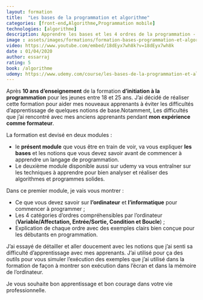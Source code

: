 ```yaml
---
layout: formation
title:  "Les bases de la programmation et algorithme"
categories: [front-end,Algorithme,Programmation mobile] 
technologies: [algorithme]
description: Apprendre les bases et les 4 ordres de la programmation -  Affectation, Entrée/Sortie, Condition, Boucle en Pseudo-code.
image : assets/images/formations/formation-bases-programmation-et-algorithme.jpg
video: https://www.youtube.com/embed/18dEyx7wh8k?v=18dEyx7wh8k
date : 01/04/2020
author: essarraj
rating: 5
book: /algorithme
udemy: https://www.udemy.com/course/les-bases-de-la-programmation-et-algorithme/?referralCode=0AB16423D1592F34D295
---
```


Après **10 ans d’enseignement** de la formation **d’initiation à la programmation** pour les jeunes entre 18 et 25 ans. J’ai décidé de réaliser cette formation pour aider mes nouveaux apprenants à éviter les difficultés d’apprentissage de quelques notions de base.Notamment, Les difficultés que j’ai rencontré avec mes anciens apprenants pendant **mon expérience comme formateur**.

La formation est devisé en deux modules :

- le **présent module** que vous être en train de voir, va vous expliquer **les bases** et les notions que vous devez savoir avant de commencer à apprendre un langage de programmation.
- Le deuxième module disponible aussi sur udemy va vous entraîner sur les techniques à apprendre pour bien analyser et réaliser des algorithmes et programmes solides.

Dans ce premier module, je vais vous montrer :

- Ce que vous devez savoir sur **l’ordinateur** et **l’informatique** pour commencer à programmer ;
- Les 4 catégories d’ordres compréhensibles par l’ordinateur (**Variable/Affectation, Entrée/Sortie, Condition et Boucle**) ;
- Explication de chaque ordre avec des exemples clairs bien conçue pour les débutants en programmation.

J’ai essayé de détailler et aller doucement avec les notions que j’ai senti sa difficulté d’apprentissage avec mes apprenants. J’ai utilisé pour ça des outils pour vous simuler l’exécution des exemples que j’ai utilisé dans la formation de façon à montrer son exécution dans l’écran et dans la mémoire de l’ordinateur.

Je vous souhaite bon apprentissage et bon courage dans votre vie professionnelle.